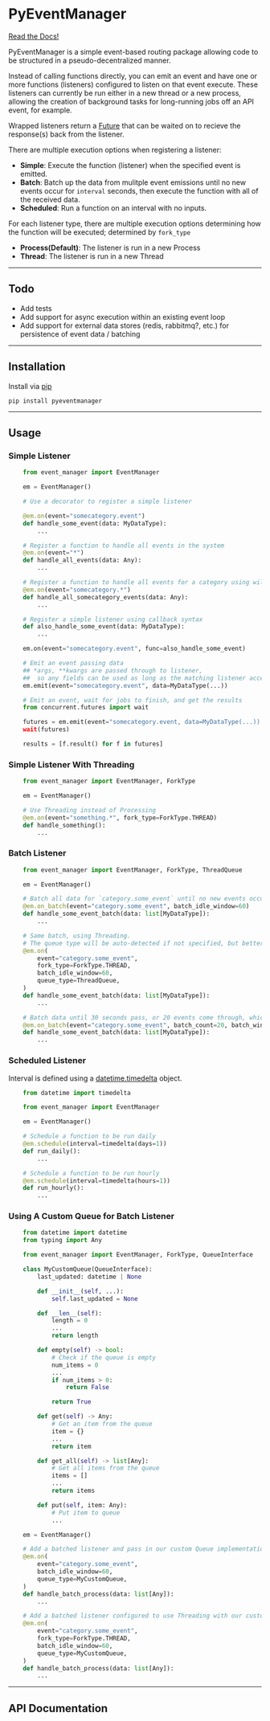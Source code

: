 # PyEventManager

[Read the Docs!](https://jeordyr.github.io/PyEventManager/)

PyEventManager is a simple event-based routing package allowing code to be structured in a pseudo-decentralized manner.

Instead of calling functions directly, you can emit an event and have one or more functions (listeners) configured to listen on that event execute. These listeners can currently be run either in a new thread or a new process, allowing the creation of background tasks for long-running jobs off an API event, for example.

Wrapped listeners return a [Future](https://docs.python.org/3/library/concurrent.futures.html#concurrent.futures.Future) that can be waited on to recieve the response(s) back from the listener.

There are multiple execution options when registering a listener:

* **Simple**: Execute the function (listener) when the specified event is emitted.
* **Batch**: Batch up the data from mulitple event emissions until no new events occur for `interval` seconds, then execute the function with all of the received data.
* **Scheduled**: Run a function on an interval with no inputs.

For each listener type, there are multiple execution options determining how the function will be executed; determined by `fork_type`

* **Process(Default)**: The listener is run in a new Process
* **Thread**: The listener is run in a new Thread

---

## Todo

* Add tests
* Add support for async execution within an existing event loop
* Add support for external data stores (redis, rabbitmq?, etc.) for persistence of event data / batching


---

## Installation

Install via [pip](https://pypi.python.org/pypi/pyeventmanager)

`pip install pyeventmanager`

---

## Usage

### Simple Listener

```python
    from event_manager import EventManager

    em = EventManager()

    # Use a decorator to register a simple listener

    @em.on(event="somecategory.event")
    def handle_some_event(data: MyDataType):
        ...

    # Register a function to handle all events in the system
    @em.on(event="*")
    def handle_all_events(data: Any):
        ...

    # Register a function to handle all events for a category using wildcard
    @em.on(event="somecategory.*")
    def handle_all_somecategory_events(data: Any):
        ...

    # Register a simple listener using callback syntax
    def also_handle_some_event(data: MyDataType):
        ...

    em.on(event="somecategory.event", func=also_handle_some_event)

    # Emit an event passing data
    ## *args, **kwargs are passed through to listener,
    ##  so any fields can be used as long as the matching listener accepts the same
    em.emit(event="somecategory.event", data=MyDataType(...))

    # Emit an event, wait for jobs to finish, and get the results
    from concurrent.futures import wait

    futures = em.emit(event="somecategory.event, data=MyDataType(...))
    wait(futures)

    results = [f.result() for f in futures]
```

### Simple Listener With Threading

```python
    from event_manager import EventManager, ForkType

    em = EventManager()

    # Use Threading instead of Processing
    @em.on(event="something.*", fork_type=ForkType.THREAD)
    def handle_something():
        ...
```

### Batch Listener

```python
    from event_manager import EventManager, ForkType, ThreadQueue

    em = EventManager()

    # Batch all data for `category.some_event` until no new events occur for 60 seconds
    @em.on_batch(event="category.some_event", batch_idle_window=60)
    def handle_some_event_batch(data: list[MyDataType]):
        ...

    # Same batch, using Threading.
    # The queue type will be auto-detected if not specified, but better to be explicit.
    @em.on(
        event="category.some_event",
        fork_type=ForkType.THREAD,
        batch_idle_window=60,
        queue_type=ThreadQueue,
    )
    def handle_some_event_batch(data: list[MyDataType]):
        ...

    # Batch data until 30 seconds pass, or 20 events come through, whichever happends first
    @em.on_batch(event="category.some_event", batch_count=20, batch_window=30)
    def handle_some_event_batch(data: list[MyDataType]):
        ...
```

### Scheduled Listener

Interval is defined using a [datetime.timedelta](https://docs.python.org/3/library/datetime.html#timedelta-objects) object.

```python
    from datetime import timedelta

    from event_manager import EventManager

    em = EventManager()

    # Schedule a function to be run daily
    @em.schedule(interval=timedelta(days=1))
    def run_daily():
        ...

    # Schedule a function to be run hourly
    @em.schedule(interval=timedelta(hours=1))
    def run_hourly():
        ...
```

### Using A Custom Queue for Batch Listener

```python
    from datetime import datetime
    from typing import Any

    from event_manager import EventManager, ForkType, QueueInterface

    class MyCustomQueue(QueueInterface):
        last_updated: datetime | None

        def __init__(self, ...):
            self.last_updated = None

        def __len__(self):
            length = 0
            ...
            return length

        def empty(self) -> bool:
            # Check if the queue is empty
            num_items = 0
            ...
            if num_items > 0:
                return False

            return True

        def get(self) -> Any:
            # Get an item from the queue
            item = {}
            ...
            return item

        def get_all(self) -> list[Any]:
            # Get all items from the queue
            items = []
            ...
            return items

        def put(self, item: Any):
            # Put item to queue
            ...

    em = EventManager()

    # Add a batched listener and pass in our custom Queue implementation
    @em.on(
        event="category.some_event",
        batch_idle_window=60,
        queue_type=MyCustomQueue,
    )
    def handle_batch_process(data: list[Any]):
        ...

    # Add a batched listener configured to use Threading with our custom Queue implementation
    @em.on(
        event="category.some_event",
        fork_type=ForkType.THREAD,
        batch_idle_window=60,
        queue_type=MyCustomQueue,
    )
    def handle_batch_process(data: list[Any]):
        ...
```

---

## API Documentation